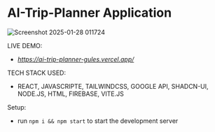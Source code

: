 # AI-Trip-Planner Application

![Screenshot 2025-01-28 011724](https://github.com/user-attachments/assets/f4144d7a-e875-4bb3-9d7a-0fb7337d1305)

LIVE DEMO:
- *https://ai-trip-planner-gules.vercel.app/*

TECH STACK USED:
- REACT, JAVASCRIPTE, TAILWINDCSS, GOOGLE API, SHADCN-UI, NODE.JS, HTML, FIREBASE, VITE.JS

Setup:
- run ```npm i && npm start```  to start the development server

